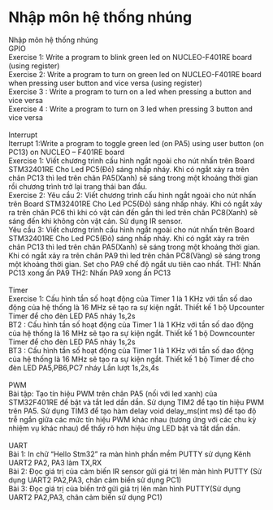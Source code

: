 # Nhập môn hệ thống nhúng
Nhập môn hệ thống nhúng
<br>GPIO
<br>Exercise 1: Write a program to blink green led on NUCLEO-F401RE board (using register)
<br>Exercise 2: Write a program to turn on green led on NUCLEO-F401RE board when pressing user button and vice versa (using register)
<br>Exercise 3 : Write a program to turn on a led when pressing a button and vice versa
<br>Exercise 4 : Write a program to turn on 3 led when pressing 3 button and vice versa 
<br>
<br>Interrupt
<br>Iterrupt 1:Write a program to toggle green led (on PA5) using user button (on PC13) on NUCLEO – F401RE board
<br>Exercise 1: Viết chương trình cấu hình ngắt ngoài cho nút nhấn trên Board STM32401RE Cho Led PC5(Đỏ) sáng nhấp nháy. Khi có ngắt xảy ra trên chân PC13 thì led trên chân PA5(Xanh) sẽ sáng trong một khoảng thời gian rồi chương trình trở lại trang thái ban đầu.
<br>Exercise 2: Yêu cầu 2: Viết chương trình cấu hình ngắt ngoài cho nút nhấn trên Board STM32401RE Cho Led PC5(Đỏ) sáng nhấp nháy. Khi có ngắt xảy ra trên chân PC6 thì khi có vật cản đến gần thì led trên chân PC8(Xanh) sẽ sáng đến  khi không còn vật cản. Sử dụng IR sensor.
<br>Yêu cầu 3: Viết chương trình cấu hình ngắt ngoài cho nút nhấn trên Board STM32401RE Cho Led PC5(Đỏ) sáng nhấp nháy.  Khi có ngắt xảy ra trên chân PC13 thì led trên chân PA5(Xanh) sẽ sáng trong một khoảng thời gian. Khi có ngắt xảy ra trên chân PA9 thì led trên chân PC8(Vàng) sẽ sáng trong một khoảng thời gian. Set cho PA9 chế độ ngắt ưu tiên cao nhất. TH1: Nhấn PC13 xong ấn PA9 TH2: Nhấn PA9 xong ấn PC13
<br>
<br>Timer
<br>Exercise 1: Cấu hình tần số hoạt động của Timer 1 là 1 KHz với tần số dao động của hệ thống là 16 MHz sẽ tạo ra sự kiện ngắt. Thiết kế 1 bộ Upcounter Timer để cho đèn LED PA5 nháy 1s,2s 
<br>BT2 : Cấu hình tần số hoạt động của Timer 1 là 1 KHz với tần số dao động của hệ thống là 16 MHz sẽ tạo ra sự kiện ngắt. Thiết kế 1 bộ Downcounter Timer để cho đèn LED PA5 nháy 1s,2s
<br>BT3 : Cấu hình tần số hoạt động của Timer 1 là 1 KHz với tần số dao động của hệ thống là 16 MHz sẽ tạo ra sự kiện ngắt. Thiết kế 1 bộ Timer để cho đèn LED PA5,PB6,PC7 nháy Lần lượt 1s,2s,4s
<br>
<br>PWM
<br>Bài tập: Tạo tín hiệu PWM trên chân PA5 (nối với led xanh) của STM32F401RE để bật và tắt led dần dần.
Sử dụng TIM2 để tạo tín hiệu PWM trên PA5.
Sử dụng TIM3 để tạo hàm delay void delay_ms(int ms) để tạo độ trễ ngắn giữa các mức tín hiệu PWM khác nhau (tương ứng với các chu kỳ nhiệm vụ khác nhau) để thấy rõ hơn hiệu ứng LED bật và tắt dần dần.
<br>
<br>UART
<br>Bài 1: In chữ “Hello Stm32” ra màn hình phần mềm PUTTY sử dụng Kênh UART2 PA2, PA3 làm TX,RX 
<br>Bài 2: Đọc giá trị của cảm biến IR sensor gửi giá trị lên màn hình PUTTY (Sử dụng UART2 PA2,PA3, chân cảm biến sử dụng PC1)
<br>Bài 3: Đọc giá trị của biến trở gửi giá trị lên màn hình PUTTY(Sử dụng UART2 PA2,PA3, chân cảm biến sử dụng PC1)

